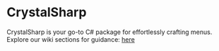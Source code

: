 # CrystalSharp

CrystalSharp is your go-to C# package for effortlessly crafting menus. Explore our wiki sections for guidance: [here](https://github.com/natesworks/crystalsharp/wiki)
